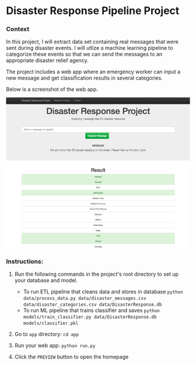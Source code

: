 # Disaster Response Pipeline Project


### Context
In this project, I will extract data set containing real messages that were sent during disaster events. I will utlize a machine learning pipeline to categorize these events so that we can send the messages to an appropriate disaster relief agency.

The project includes a web app where an emergency worker can input a new message and get classification results in several categories. 

Below is a screenshot of the web app.

![](/screenshot.png)


### Instructions:
1. Run the following commands in the project's root directory to set up your database and model.

    - To run ETL pipeline that cleans data and stores in database
        `python data/process_data.py data/disaster_messages.csv data/disaster_categories.csv data/DisasterResponse.db`
    - To run ML pipeline that trains classifier and saves
        `python models/train_classifier.py data/DisasterResponse.db models/classifier.pkl`

2. Go to `app` directory: `cd app`

3. Run your web app: `python run.py`

4. Click the `PREVIEW` button to open the homepage
